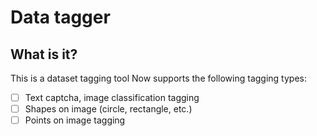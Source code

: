 # Data tagger
## What is it? 
This is a dataset tagging tool 
Now supports the following tagging types:

- [ ] Text captcha, image classification tagging 
- [ ] Shapes on image (circle, rectangle, etc.) 
- [ ] Points on image tagging 